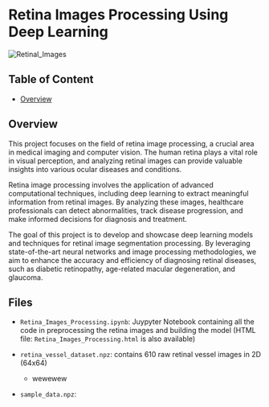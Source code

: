 # Retina Images Processing Using Deep Learning

![Retinal_Images](https://github.com/Cheung-Chak-Hang-Billy/Retina-Images-Processing/assets/148378750/9c53d40e-9f4e-41b7-b4fe-422d1d724f10)

## Table of Content
- [Overview](#Overview)

## Overview
This project focuses on the field of retina image processing, a crucial area in medical imaging and computer vision. The human retina plays a vital role in visual perception, and analyzing retinal images can provide valuable insights into various ocular diseases and conditions.

Retina image processing involves the application of advanced computational techniques, including deep learning to extract meaningful information from retinal images. By analyzing these images, healthcare professionals can detect abnormalities, track disease progression, and make informed decisions for diagnosis and treatment.

The goal of this project is to develop and showcase deep learning models and techniques for retinal image segmentation processing. By leveraging state-of-the-art neural networks and image processing methodologies, we aim to enhance the accuracy and efficiency of diagnosing retinal diseases, such as diabetic retinopathy, age-related macular degeneration, and glaucoma.

## Files
- ```Retina_Images_Processing.ipynb```: Juypyter Notebook containing all the code in preprocessing the retina images and building the model
(HTML file: ```Retina_Images_Processing.html``` is also available)

- ```retina_vessel_dataset.npz```: contains 610 raw retinal vessel images in 2D (64x64)
  - wewewew
- ```sample_data.npz```: 
